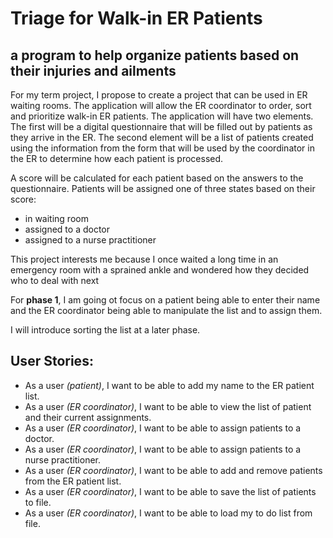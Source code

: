 # Triage for Walk-in ER Patients
## a program to help organize patients based on their injuries and ailments 


For my term project, I propose to create a project that can be used in ER waiting rooms. The application will allow the 
ER coordinator to order, sort and prioritize walk-in ER patients. The application will have two elements. The first will 
be a digital questionnaire that will be filled out by patients as they arrive in the ER. The second element will be a 
list of patients created using the information from the form that will be used by the coordinator in the ER to determine 
how each patient is processed.

A score will be calculated for each patient based on the answers to the questionnaire.  Patients will be assigned one of 
three states based on their score:
- in waiting room
- assigned to a doctor
- assigned to a nurse practitioner 

This project interests me because I once waited a long time in an emergency room with a sprained ankle and wondered how 
they decided who to deal with next

For **phase 1**, I am going ot focus on a patient being able to enter their name and the ER coordinator being able 
to manipulate the list and to assign them.

I will introduce sorting the list at a later phase. 

## User Stories:
- As a user *(patient)*, I want to be able to add my name to the ER patient list.
- As a user *(ER coordinator)*, I want to be able to view the list of patient and their current assignments.
- As a user *(ER coordinator)*, I want to be able to assign patients to a doctor.
- As a user *(ER coordinator)*, I want to be able to assign patients to a nurse practitioner.
- As a user *(ER coordinator)*, I want to be able to add and remove patients from the ER patient list.
- As a user *(ER coordinator)*, I want to be able to save the list of patients to file.
- As a user *(ER coordinator)*, I want to be able to load my to do list from file.


